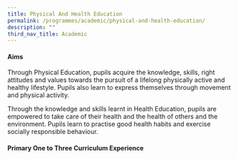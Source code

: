 ```yaml
---
title: Physical And Health Education
permalink: /programmes/academic/physical-and-health-education/
description: ""
third_nav_title: Academic
---
```

#### Aims

Through Physical Education, pupils acquire the knowledge, skills, right attitudes and values towards the pursuit of a lifelong physically active and healthy lifestyle. Pupils also learn to express themselves through movement and physical activity.

Through the knowledge and skills learnt in Health Education, pupils are empowered to take care of their health and the health of others and the environment. Pupils learn to practise good health habits and exercise socially responsible behaviour.

#### Primary One to Three Curriculum Experience

